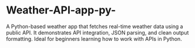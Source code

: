 # Weather-API-app-py-
A Python-based weather app that fetches real-time weather data using a public API. It demonstrates API integration, JSON parsing, and clean output formatting. Ideal for beginners learning how to work with APIs in Python.
